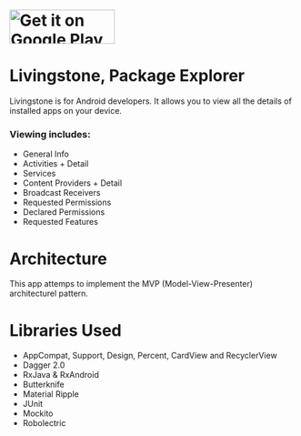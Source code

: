 <a href="https://play.google.com/store/apps/details?id=com.livingstoneapp"><img alt="Get it on Google Play" src="https://play.google.com/intl/en_us/badges/images/generic/en-play-badge-border.png" width="185" height="60"/></a>
======

Livingstone, Package Explorer
======
Livingstone is for Android developers.
It allows you to view all the details of installed apps on your device.

### Viewing includes:
* General Info
* Activities + Detail
* Services
* Content Providers + Detail
* Broadcast Receivers
* Requested Permissions
* Declared Permissions
* Requested Features

Architecture
======
This app attemps to implement the MVP (Model-View-Presenter) architecturel pattern.

Libraries Used
=====
* AppCompat, Support, Design, Percent, CardView and RecyclerView
* Dagger 2.0
* RxJava & RxAndroid
* Butterknife
* Material Ripple
* JUnit
* Mockito
* Robolectric

